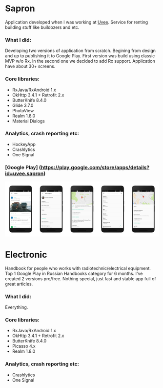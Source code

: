 # Sapron 

Application developed when I was working at [Uvee](http://uvee.ru). Service for renting building stuff like buildozers and etc.

### What I did: 
Developing two versions of application from scratch. Begining from design and up to publishing it to Google Play. First version was build using classic MVP w/o Rx. In the second one we decided to add Rx support. Application have about 30+ screens.

### Core libraries:
* RxJava/RxAndroid 1.x
* OkHttp 3.4.1 + Retrofit 2.x
* ButterKnife 8.4.0
* Glide 3.7.0
* PhotoView
* Realm 1.8.0
* Material Dialogs

### Analytics, crash reporting etc:
* HockeyApp
* Crashlytics
* One Signal

### [Google Play] (https://play.google.com/store/apps/details?id=uvee.sapron)

![Image description](/images/FotorCreated.jpg)


# Electronic 

Handbook for people who works with radiotechnic/electrical equipment. Top 1 Google Play in Russian Handbooks category for 6 months. I've created 2 versions pro/free. Nothing special, just fast and stable app full of great articles. 

### What I did: 
Everything.

### Core libraries:
* RxJava/RxAndroid 1.x
* OkHttp 3.4.1 + Retrofit 2.x
* ButterKnife 8.4.0
* Picasso 4.x
* Realm 1.8.0

### Analytics, crash reporting etc:
* Crashlytics
* One Signal
